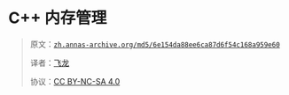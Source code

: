 # C++ 内存管理

> 原文：[`zh.annas-archive.org/md5/6e154da88ee6ca87d6f54c168a959e60`](https://zh.annas-archive.org/md5/6e154da88ee6ca87d6f54c168a959e60)
> 
> 译者：[飞龙](https://github.com/wizardforcel)
> 
> 协议：[CC BY-NC-SA 4.0](http://creativecommons.org/licenses/by-nc-sa/4.0/)